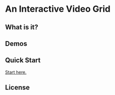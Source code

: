 # An Interactive Video Grid

## What is it?

## Demos

## Quick Start
<a href="https://quan-1.gitbook.io/interactive-video-grid/start-now-get-the-videos-ready.">Start here.</a>

## License

## 


